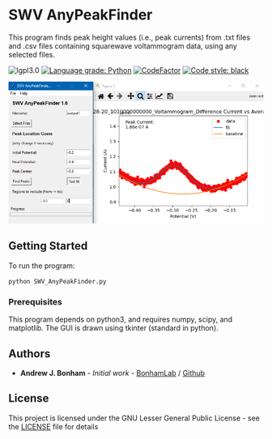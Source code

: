 # SWV AnyPeakFinder

This program finds peak height values (i.e., peak currents) from .txt files and .csv files containing squarewave voltammogram data, using any selected files.

![lgpl3.0](https://img.shields.io/github/license/Paradoxdruid/SWVAnyPeakFinder.svg "LGPL 3.0 Licensed")  [![Language grade: Python](https://img.shields.io/lgtm/grade/python/g/Paradoxdruid/SWVAnyPeakFinder.svg?logo=lgtm&logoWidth=18)](https://lgtm.com/projects/g/Paradoxdruid/SWVAnyPeakFinder/context:python)  [![CodeFactor](https://www.codefactor.io/repository/github/paradoxdruid/swvanypeakfinder/badge)](https://www.codefactor.io/repository/github/paradoxdruid/swvanypeakfinder) [![Code style: black](https://img.shields.io/badge/code%20style-black-000000.svg)](https://github.com/ambv/black)

![program screenshot](SWV_Peakerfinder.png)

## Getting Started

To run the program:

```
python SWV_AnyPeakFinder.py
```

### Prerequisites

This program depends on python3, and requires numpy, scipy, and matplotlib.  The GUI is drawn using tkinter (standard in python).


## Authors

* **Andrew J. Bonham** - *Initial work* - [BonhamLab](http://www.bonhamlab.com/) / [Github](https://github.com/Paradoxdruid)

## License

This project is licensed under the GNU Lesser General Public License - see the [LICENSE](LICENSE) file for details
